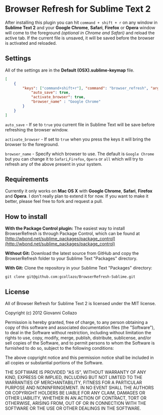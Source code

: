 # Browser Refresh for Sublime Text 2

After installing this plugin you can hit `command + shift + r` on any window in **Sublime Text 2** and your **Google Chrome**, **Safari**, **Firefox** or **Opera** window will come to the foreground *(optional in Chrome and Safari)* and reload the active tab. If the current file is unsaved, it will be saved before the browser is activated and reloaded.

## Settings
All of the settings are in the **Default (OSX).sublime-keymap** file.

```json
[
    {
        "keys": ["command+shift+r"], "command": "browser_refresh", "args": {
            "auto_save": true,
            "activate_browser": true,
            "browser_name" : "Google Chrome"
        }
    }
]
```
`auto_save` - If se to `true` you current file in Sublime Text will be save before refreshing the browser window.

`activate_browser` - If set to `true` when you press the keys it will bring the browser to the foreground.

`browser_name` - Specify which browser to use. The default is `Google Chrome` but you can change it to `Safari`,`Firefox`, `Opera` or `all` which will try to refresh any of the above present in your system.


## Requirements
Currently it only works on **Mac OS X** with **Google Chrome**, **Safari**, **Firefox** and **Opera**. I don't really plan to extend it for now. If you want to make it better, please feel free to fork and request a pull.

## How to install
**With the Package Control plugin:** The easiest way to install BrowserRefresh is through Package Control, which can be found at [http://wbond.net/sublime_packages/package_control](http://wbond.net/sublime_packages/package_control)

**Without Git:** Download the latest source from GitHub and copy the BrowserRefresh folder to your Sublime Text "Packages" directory.

**With Git:** Clone the repository in your Sublime Text "Packages" directory:

```
git clone git@github.com:gcollazo/BrowserRefresh-Sublime.git
```

## License
All of Browser Refresh for Sublime Text 2 is licensed under the MIT license.

Copyright (c) 2012 Giovanni Collazo

Permission is hereby granted, free of charge, to any person obtaining a copy of this software and associated documentation files (the "Software"), to deal in the Software without restriction, including without limitation the rights to use, copy, modify, merge, publish, distribute, sublicense, and/or sell copies of the Software, and to permit persons to whom the Software is furnished to do so, subject to the following conditions:

The above copyright notice and this permission notice shall be included in all copies or substantial portions of the Software.

THE SOFTWARE IS PROVIDED "AS IS", WITHOUT WARRANTY OF ANY KIND, EXPRESS OR IMPLIED, INCLUDING BUT NOT LIMITED TO THE WARRANTIES OF MERCHANTABILITY, FITNESS FOR A PARTICULAR PURPOSE AND NONINFRINGEMENT. IN NO EVENT SHALL THE AUTHORS OR COPYRIGHT HOLDERS BE LIABLE FOR ANY CLAIM, DAMAGES OR OTHER LIABILITY, WHETHER IN AN ACTION OF CONTRACT, TORT OR OTHERWISE, ARISING FROM, OUT OF OR IN CONNECTION WITH THE SOFTWARE OR THE USE OR OTHER DEALINGS IN THE SOFTWARE.